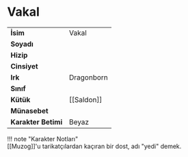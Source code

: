 # Vakal   
  
<div class="grid" markdown>  
  
|  |  |  
|---|---|  
| **İsim** | Vakal |  
| **Soyadı** |  |  
| **Hizip** |  |  
| **Cinsiyet** |  |  
| **Irk** | Dragonborn |  
| **Sınıf** |  |  
| **Kütük** | [[Saldon]] |  
| **Münasebet** |  |  
| **Karakter Betimi** | Beyaz |  
  
  
!!! note "Karakter Notları"  
	[[Muzog]]'u tarikatçılardan kaçıran bir dost, adı "yedi" demek.  
  
  
</div>